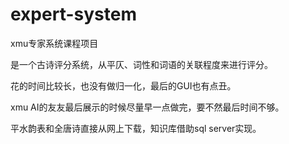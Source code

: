 # expert-system
xmu专家系统课程项目

是一个古诗评分系统，从平仄、词性和词语的关联程度来进行评分。

花的时间比较长，也没有做归一化，最后的GUI也有点丑。

xmu AI的友友最后展示的时候尽量早一点做完，要不然最后时间不够。

平水韵表和全唐诗直接从网上下载，知识库借助sql server实现。
